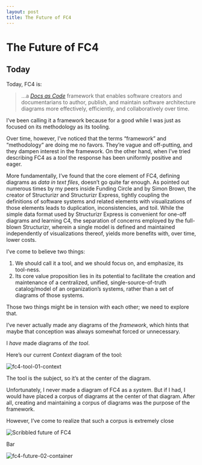 ```yaml
---
layout: post
title: The Future of FC4
---
```


# The Future of FC4

## Today

Today, FC4 is:

> …a [*Docs as Code*](https://www.writethedocs.org/guide/docs-as-code/) framework that enables software creators and documentarians to author, publish, and maintain software architecture diagrams more effectively, efficiently, and collaboratively over time.

I’ve been calling it a framework because for a good while I was just as focused on its methodology as its tooling.

Over time, however, I’ve noticed that the terms “framework” and “methodology“ are doing me no favors. They’re vague and off-putting, and they dampen interest in the framework. On the other hand, when I’ve tried describing FC4 as a *tool* the response has been uniformly positive and eager.

More fundamentally, I’ve found that the core element of FC4, defining diagrams as *data in text files*, doesn’t go quite far enough. As pointed out numerous times by my peers inside Funding Circle and by Simon Brown, the creator of Structurizr and Structurizr Express, tightly coupling the definitions of software systems and related elements with visualizations of those elements leads to duplication, inconsistencies, and toil. While the simple data format used by Structurizr Express is convenient for one-off diagrams and learning C4, the separation of concerns employed by the full-blown Structurizr, wherein a single model is defined and maintained independently of visualizations thereof, yields more benefits with, over time, lower costs.

I’ve come to believe two things:

1. We should call it a tool, and we should focus on, and emphasize, its tool-ness.
1. Its core value proposition lies in its potential to facilitate the creation and maintenance of a centralized, unified, single-source-of-truth catalog/model of an organization’s systems, rather than a set of diagrams of those systems.

Those two things might be in tension with each other; we need to explore that.

I’ve never actually made any diagrams of the _framework_, which hints that maybe that conception was always somewhat forced or unnecessary.

I *have* made diagrams of _the tool_.

Here’s our current *Context* diagram of the tool:

![fc4-tool-01-context](/media/2019/future-of-fc4/fc4-tool-01-context.png)

The tool is the subject, so it’s at the center of the diagram.

Unfortunately, I never made a diagram of FC4 as a *system*. But if I had, I would have placed a corpus of diagrams at the center of that diagram. After all, creating and maintaining a corpus of diagrams was the purpose of the framework.

However, I’ve come to realize that such a corpus is extremely close

![Scribbled future of FC4](/media/2019/future-of-fc4/scribbled-future-of-fc4.png)

Bar

![fc4-future-02-container](/media/2019/future-of-fc4/fc4-future-02-container.png)
